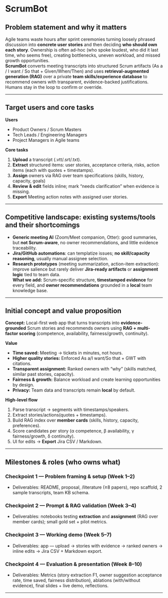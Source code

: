 # ScrumBot

## Problem statement and why it matters
Agile teams waste hours after sprint ceremonies turning loosely phrased discussion into **concrete user stories** and then deciding **who should own each story**. Ownership is often ad-hoc (who spoke loudest, who did it last time, who seems free), creating bottlenecks, uneven workload, and missed growth opportunities.  
**ScrumBot** converts meeting transcripts into structured Scrum artifacts (As a / I want / So that + Given/When/Then) and uses **retrieval-augmented generation (RAG)** over a private **team skills/experience database** to recommend owners with transparent, evidence-backed justifications. Humans stay in the loop to confirm or override.

---

## Target users and core tasks
**Users**
- Product Owners / Scrum Masters  
- Tech Leads / Engineering Managers  
- Project Managers in Agile teams

**Core tasks**
1) **Upload** a transcript (.vtt/.srt/.txt).  
2) **Extract** structured items: user stories, acceptance criteria, risks, action items (each with quotes + timestamps).  
3) **Assign** owners via RAG over team specifications (skills, history, capacity, goals)
4) **Review & edit** fields inline; mark “needs clarification” when evidence is missing.  
5) **Export** Meeting action notes with assigned user stories.

---

## Competitive landscape: existing systems/tools and their shortcomings
- **Generic meeting AI** (Zoom/Meet companion, Otter): good summaries, but **not Scrum-aware**, no owner recommendations, and little evidence traceability.  
- **Jira/GitHub automations**: can templatize issues; **no skill/capacity reasoning**, usually manual assignee selection.  
- **Research prototypes** (meeting summarization, action-item extraction): improve salience but rarely deliver **Jira-ready artifacts** or **assignment logic** tied to team data.  
**What we add:** Scrum-specific structure, **timestamped evidence** for every field, and **owner recommendations** grounded in a **local** team knowledge base.

---

## Initial concept and value proposition
**Concept:** Local-first web app that turns transcripts into **evidence-grounded** Scrum stories and recommends owners using **RAG + multi-factor scoring** (competence, availability, fairness/growth, continuity).

**Value**
- **Time saved:** Meeting → tickets in minutes, not hours.  
- **Higher quality stories:** Enforced As a/I want/So that + GWT with citations.  
- **Transparent assignment:** Ranked owners with “why” (skills matched, similar past stories, capacity).  
- **Fairness & growth:** Balance workload and create learning opportunities by design.  
- **Privacy:** Team data and transcripts remain **local** by default.

**High-level flow**
1) Parse transcript → segments with timestamps/speakers.  
2) Extract stories/actions(quotes + timestamps).  
3) Build RAG index over **member cards** (skills, history, capacity, preferences).  
4) Score candidates per story (α competence, β availability, γ fairness/growth, δ continuity).  
5) UI for edits → **Export** Jira CSV / Markdown.

---

## Milestones & roles (who owns what)

### Checkpoint 1 — Problem framing & setup (Week 1–2)
- Deliverables: README, proposal, /literature (≥8 papers), repo scaffold, 2 sample transcripts, team KB schema.

### Checkpoint 2 — Prompt & RAG validation (Week 3–4)
- Deliverables: notebooks testing **extraction** and **assignment** (RAG over member cards); small gold set + pilot metrics.


### Checkpoint 3 — Working demo (Week 5–7)
- Deliverables: app — upload → stories with evidence → ranked owners → inline edits → Jira CSV + Markdown export.


### Checkpoint 4 — Evaluation & presentation (Week 8–10)
- Deliverables: Metrics (story extraction F1, owner suggestion acceptance rate, time saved, fairness distribution), ablations (with/without evidence), final slides + live demo, reflections.


---
